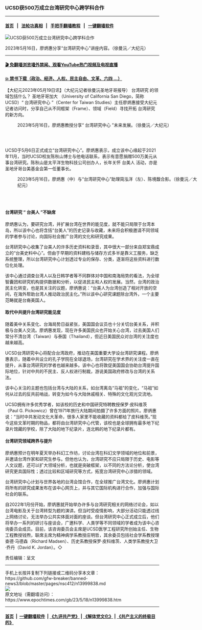 ### UCSD获500万成立台湾研究中心跨学科合作
------------------------

#### [首页](https://github.com/gfw-breaker/banned-news3/blob/master/README.md) &nbsp;&nbsp;|&nbsp;&nbsp; [法轮功真相](https://github.com/begood0513/basic/blob/master/README.md)  &nbsp;&nbsp;|&nbsp;&nbsp; [手把手翻墙教程](https://github.com/gfw-breaker/guides/wiki)  &nbsp;&nbsp;|&nbsp;&nbsp; [一键翻墙软件](https://github.com/gfw-breaker/nogfw/blob/master/README.md)  



<div><img alt="UCSD获500万成立台湾研究中心跨学科合作" class="attachment-djy_600_400 size-djy_600_400 wp-post-image" src="https://i.epochtimes.com/assets/uploads/2023/05/id13999861-18214e7426a10a42733efb074bbf363c-600x400.jpg"/>
<div class="caption">
 <p>
  2023年5月16日，廖炳惠分享“台湾研究中心”讲座内容。（徐曼沅／大纪元）
 </p>
</div></div><hr/>

#### [ 🎬  免翻墙浏览墙外禁闻、观看YouTube热门视频及电视直播](https://github.com/gfw-breaker/HelloWorld)

#### [ 💥  禁书下载（政治、经济、人权、民主自由、文革、六四 ...）](https://github.com/gfw-breaker/books/blob/master/README.md)

<div><p>
 【大纪元2023年05月19日讯】（大纪元记者徐曼沅圣地牙哥报导）
 <ok href="https://www.epochtimes.com/gb/tag/%E5%8F%B0%E6%B9%BE%E7%A0%94%E7%A9%B6.html">
  台湾研究
 </ok>
 的领域包括什么？
 <ok href="https://www.epochtimes.com/gb/tag/%E5%9C%A3%E5%9C%B0%E7%89%99%E5%93%A5%E5%8A%A0%E5%A4%A7.html">
  圣地牙哥加大
 </ok>
 （University of California San Diego，简称UCSD）“
 <ok href="https://www.epochtimes.com/gb/tag/%E5%8F%B0%E6%B9%BE%E7%A0%94%E7%A9%B6%E4%B8%AD%E5%BF%83.html">
  台湾研究中心
 </ok>
 ”（Center for Taiwan Studies）主任廖炳惠接受大纪元记者访问时，分享自己从不同框架（Frame）、领域（Field）寻找开拓
 <ok href="https://www.epochtimes.com/gb/tag/%E5%8F%B0%E6%B9%BE%E7%A0%94%E7%A9%B6.html">
  台湾研究
 </ok>
 的新方向。
</p>
<figure aria-describedby="caption-attachment-13999863" class="wp-caption aligncenter" id="attachment_13999863" style="width: 600px">
 <ok href="https://i.epochtimes.com/assets/uploads/2023/05/id13999863-44226b984db452d53ed13822fb9c1029.jpg" target="_blank">
  <img alt="" class="size-large wp-image-13999863" src="https://i.epochtimes.com/assets/uploads/2023/05/id13999863-44226b984db452d53ed13822fb9c1029-600x375.jpg"/>
 </ok>
 <br/><figcaption class="wp-caption-text" id="caption-attachment-13999863">
  2023年5月16日，廖炳惠教授分享“
  <ok href="https://www.epochtimes.com/gb/tag/%E5%8F%B0%E6%B9%BE%E7%A0%94%E7%A9%B6%E4%B8%AD%E5%BF%83.html">
   台湾研究中心
  </ok>
  ”未来发展。（徐曼沅／大纪元）
 </figcaption><br/>
</figure><br/>
<p>
 UCSD于5月6日正式成立“台湾研究中心”。廖炳惠表示，成立该中心缘起于2021年11月，当时UCSD校友陈秋山博士与他电话联系，表示有意愿捐赠500万美元从事台湾研究。陈秋山是太平洋生物科技公司创办人，长年关怀
 <ok href="https://www.epochtimes.com/gb/tag/%E5%8F%B0%E7%BE%8E%E4%BA%BA.html">
  台美人
 </ok>
 活动，亦是圣地牙哥台美基金会第一任董事长。
</p>
<figure aria-describedby="caption-attachment-13999864" class="wp-caption aligncenter" id="attachment_13999864" style="width: 600px">
 <ok href="https://i.epochtimes.com/assets/uploads/2023/05/id13999864-f89ceaed43dd4bbcb330c03fa78dcd7d.jpg" target="_blank">
  <img alt="" class="size-large wp-image-13999864" src="https://i.epochtimes.com/assets/uploads/2023/05/id13999864-f89ceaed43dd4bbcb330c03fa78dcd7d-600x375.jpg"/>
 </ok>
 <br/><figcaption class="wp-caption-text" id="caption-attachment-13999864">
  2023年5月16日，廖炳惠（中）与“台湾研究中心”助理简泓洋（左）、陈境馥合影。（徐曼沅／大纪元）
 </figcaption><br/>
</figure><br/>
<h4>
 台湾研究 “
 <ok href="https://www.epochtimes.com/gb/tag/%E5%8F%B0%E7%BE%8E%E4%BA%BA.html">
  台美人
 </ok>
 ”不缺席
</h4>
<p>
 廖炳惠认为，要研究台湾，并扩展台湾在世界的能见度，就不能只局限于台湾本岛，所以该中心也将含括“台美人”的历史记录与收藏，未来将会积极邀请不同领域的学者参与讨论，向国际社会推广台湾的文化和研究成果。
</p>
<p>
 台湾研究中心收集了台美人的许多历史资料和录音，其中很大一部分来自郑宝鼎成立的“台美史料中心”。但由于早期的资料建档与储存方式多半是靠义工服务，缺乏系统整理，所以台湾研究中心计划透过专业的保存、分类，逐渐将这些资料进行数位化处理。
</p>
<p>
 该中心通过调查台湾人以及日韩学者等不同群体对中国和南海局势的看法，为全球智囊团和研究机构提供数据和分析，以促进民主和人权的发展。当然，台湾的政治民主化转变，也是其关注的议题，廖炳惠说：“台美人为台湾创造了相对开放的空间，在海外帮助台湾人推动政治民主化。”所以该中心研究课题除台湾外，一个主要范畴就是台裔美国人。
</p>
<h4>
 取代中共提升台湾研究能见度
</h4>
<p>
 随着美中关系变化、台海局势日益紧张，美国国会议员也十分关切台美关系，并积极与台美人交流。廖炳惠发现，现在许多美国民众也开始关心台湾，过去美国人们常分不清台湾（Taiwan）与泰国（Thailand），但近日美国民众对台湾的关注度也越来越高。
</p>
<p>
 UCSD台湾研究中心将配合台湾政府，推动在美国重要大学设台湾研究课程。廖炳惠表示，随着中共设立的孔子学院在全球退场，台湾研究在学术界的关注度一直在提升，从事台湾研究的学者也越来越多。该中心也将敦促美国国会协助台湾提升国际地位，针对中共的不民主、反人权进行制裁，游说美国政府修改与台湾的关系法。
</p>
<p>
 该中心关注的主题也包括台湾与大陆的关系，如台湾离岛“马祖”的变化，“马祖”如何从过去的反共前哨战，转变为如今与大陆休戚相关、特殊的文化观光交流地。
</p>
<p>
 UCSD拥有许多优秀学者，如该校的历史和中国研究特聘教授保罗·皮科维茨（Paul G. Pickowicz）曾在1971年旅行大陆期间拍摄了许多方面的照片。廖炳惠说：“当时中共发动文化大革命，很多人家里不能收藏的资料都给了皮科维茨。”现今这些文革时期的物品，都将由台湾研究中心代管，该校也是全球拥有最多地下纪录片馆藏的学校，除了大陆的地下纪录片，连北韩的地下纪录片都有。
</p>
<h4>
 台湾研究领域跨界与提升
</h4>
<p>
 廖炳惠预计在明年夏天举办科幻工作坊，讨论台湾在科幻文学领域的地位和前景，并邀请台湾作家和研究生参与。但他也认为，台湾研究不应只局限于历史、电影等人文议题，还可以扩大领域分析，也就是突破框架，以不同的方法论分析，使台湾研究更具国际性；透过比较和区域研究等方式，拓宽台湾研究中心涉猎的领域。
</p>
<p>
 台湾研究中心计划与世界各地的台湾会馆合作，在全球推广台湾文化。廖炳惠计划将所有的研究成果发布在该中心网页上，并与其它国际机构进行合作，加强与国际社会的联系。
</p>
<p>
 自2022年1月份开始，廖炳惠就开始举办许多与台湾研究相关的网络讨论会，如以台湾电影及关于台湾转型为题的演讲。但当时受疫情影响，大部分活动只能透过线上网络讨论，无法举办公共实体面对面的座谈。但台湾研究中心正式成立后，他们将举办一系列的研讨与座谈会，广邀科学、人类学等不同领域的学者成为该中心咨询委员会成员。目前，该咨询委员会主席是UCSD医学工程研究所创始主任、生物工程教授钱煦，联席主席为精神病学系教授庄明哲，其余委员包括社会学系教授理查德·马德森（Richard Madsen）、历史系教授保罗·皮科维茨、人类学系教授大卫·乔丹（David K. Jordan）。◇
</p>
<p>
 责任编辑：呈文
</p>
</div>
<hr/>
手机上长按并复制下列链接或二维码分享本文章：<br/>
https://github.com/gfw-breaker/banned-news3/blob/master/pages/nsc412/n13999838.md <br/>
<a href='https://github.com/gfw-breaker/banned-news3/blob/master/pages/nsc412/n13999838.md'><img src='https://github.com/gfw-breaker/banned-news3/blob/master/pages/nsc412/n13999838.md.png'/></a> <br/>
原文地址（需翻墙访问）：https://www.epochtimes.com/gb/23/5/18/n13999838.htm


------------------------
#### [首页](https://github.com/gfw-breaker/banned-news3/blob/master/README.md) &nbsp;|&nbsp; [一键翻墙软件](https://github.com/gfw-breaker/nogfw/blob/master/README.md) &nbsp;| [《九评共产党》](https://github.com/gfw-breaker/9ping.md/blob/master/README.md#九评之一评共产党是什么) | [《解体党文化》](https://github.com/gfw-breaker/jtdwh.md/blob/master/README.md) | [《共产主义的终极目的》](https://github.com/gfw-breaker/gczydzjmd.md/blob/master/README.md)


<img src='http://gfw-breaker.win/banned-news3/pages/nsc412/n13999838.md' width='0px' height='0px'/>